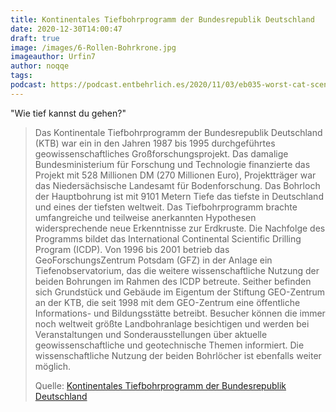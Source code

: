 ```yaml
---
title: Kontinentales Tiefbohrprogramm der Bundesrepublik Deutschland
date: 2020-12-30T14:00:47
draft: true
image: /images/6-Rollen-Bohrkrone.jpg
imageauthor: Urfin7
author: noqqe
tags:
podcast: https://podcast.entbehrlich.es/2020/11/03/eb035-worst-cat-scenario/
---
```


"Wie tief kannst du gehen?"

> Das Kontinentale Tiefbohrprogramm der Bundesrepublik Deutschland (KTB) war ein
> in den Jahren 1987 bis 1995 durchgeführtes geowissenschaftliches
> Großforschungsprojekt. Das damalige Bundesministerium für Forschung und
> Technologie finanzierte das Projekt mit 528 Millionen DM (270 Millionen Euro),
> Projektträger war das Niedersächsische Landesamt für Bodenforschung. Das
> Bohrloch der Hauptbohrung ist mit 9101 Metern Tiefe das tiefste in Deutschland
> und eines der tiefsten weltweit. Das Tiefbohrprogramm brachte umfangreiche und
> teilweise anerkannten Hypothesen widersprechende neue Erkenntnisse zur
> Erdkruste. Die Nachfolge des Programms bildet das International Continental
> Scientific Drilling Program (ICDP). Von 1996 bis 2001 betrieb das
> GeoForschungsZentrum Potsdam (GFZ) in der Anlage ein Tiefenobservatorium, das
> die weitere wissenschaftliche Nutzung der beiden Bohrungen im Rahmen des ICDP
> betreute. Seither befinden sich Grundstück und Gebäude im Eigentum der
> Stiftung GEO-Zentrum an der KTB, die seit 1998 mit dem GEO-Zentrum eine
> öffentliche Informations- und Bildungsstätte betreibt. Besucher können die
> immer noch weltweit größte Landbohranlage besichtigen und werden bei
> Veranstaltungen und Sonderausstellungen über aktuelle geowissenschaftliche und
> geotechnische Themen informiert. Die wissenschaftliche Nutzung der beiden
> Bohrlöcher ist ebenfalls weiter möglich.
>
> Quelle: [Kontinentales Tiefbohrprogramm der Bundesrepublik Deutschland](https://de.wikipedia.org/wiki/Kontinentales_Tiefbohrprogramm_der_Bundesrepublik_Deutschland)
